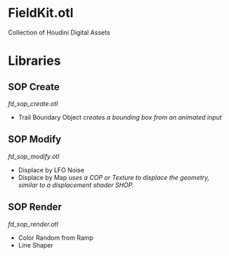 FieldKit.otl
============

Collection of Houdini Digital Assets

# Libraries

## SOP Create
_fd_sop_create.otl_

* Trail Boundary Object _creates a bounding box from an animated input_

## SOP Modify
_fd_sop_modify.otl_

* Displace by LFO Noise
* Displace by Map _uses a COP or Texture to displace the geometry, similar to a displacement shader SHOP._

## SOP Render
_fd_sop_render.otl_

* Color Random from Ramp
* Line Shaper